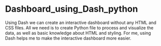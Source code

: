 # Dashboard_using_Dash_python
Using Dash we can create an interactive dashboard without any HTML and CSS files. All we need is to create Python file to process and visualize the data, as well as basic knowledge about HTML and styling. For me, using Dash helps me to make the interactive dashboard more easier.
